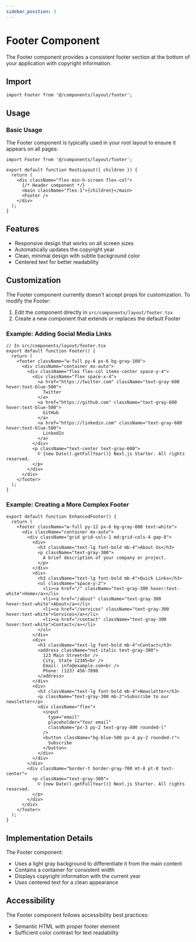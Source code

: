 ```yaml
---
sidebar_position: 3
---
```


# Footer Component

The Footer component provides a consistent footer section at the bottom of your application with copyright information.

## Import

```tsx
import Footer from '@/components/layout/footer';
```

## Usage

### Basic Usage

The Footer component is typically used in your root layout to ensure it appears on all pages:

```tsx
import Footer from '@/components/layout/footer';

export default function RootLayout({ children }) {
  return (
    <div className="flex min-h-screen flex-col">
      {/* Header component */}
      <main className="flex-1">{children}</main>
      <Footer />
    </div>
  );
}
```

## Features

- Responsive design that works on all screen sizes
- Automatically updates the copyright year
- Clean, minimal design with subtle background color
- Centered text for better readability

## Customization

The Footer component currently doesn't accept props for customization. To modify the Footer:

1. Edit the component directly in `src/components/layout/footer.tsx`
2. Create a new component that extends or replaces the default Footer

### Example: Adding Social Media Links

```tsx
// In src/components/layout/footer.tsx
export default function Footer() {
  return (
    <footer className="w-full py-6 px-6 bg-gray-100">
      <div className="container mx-auto">
        <div className="flex flex-col items-center space-y-4">
          <div className="flex space-x-4">
            <a href="https://twitter.com" className="text-gray-600 hover:text-blue-500">
              Twitter
            </a>
            <a href="https://github.com" className="text-gray-600 hover:text-blue-500">
              GitHub
            </a>
            <a href="https://linkedin.com" className="text-gray-600 hover:text-blue-500">
              LinkedIn
            </a>
          </div>
          <p className="text-center text-gray-600">
            © {new Date().getFullYear()} Next.js Starter. All rights reserved.
          </p>
        </div>
      </div>
    </footer>
  );
}
```

### Example: Creating a More Complex Footer

```tsx
export default function EnhancedFooter() {
  return (
    <footer className="w-full py-12 px-6 bg-gray-800 text-white">
      <div className="container mx-auto">
        <div className="grid grid-cols-1 md:grid-cols-4 gap-8">
          <div>
            <h3 className="text-lg font-bold mb-4">About Us</h3>
            <p className="text-gray-300">
              A brief description of your company or project.
            </p>
          </div>
          <div>
            <h3 className="text-lg font-bold mb-4">Quick Links</h3>
            <ul className="space-y-2">
              <li><a href="/" className="text-gray-300 hover:text-white">Home</a></li>
              <li><a href="/about" className="text-gray-300 hover:text-white">About</a></li>
              <li><a href="/services" className="text-gray-300 hover:text-white">Services</a></li>
              <li><a href="/contact" className="text-gray-300 hover:text-white">Contact</a></li>
            </ul>
          </div>
          <div>
            <h3 className="text-lg font-bold mb-4">Contact</h3>
            <address className="not-italic text-gray-300">
              123 Main Street<br />
              City, State 12345<br />
              Email: info@example.com<br />
              Phone: (123) 456-7890
            </address>
          </div>
          <div>
            <h3 className="text-lg font-bold mb-4">Newsletter</h3>
            <p className="text-gray-300 mb-2">Subscribe to our newsletter</p>
            <div className="flex">
              <input 
                type="email" 
                placeholder="Your email" 
                className="px-3 py-2 text-gray-800 rounded-l"
              />
              <button className="bg-blue-500 px-4 py-2 rounded-r">
                Subscribe
              </button>
            </div>
          </div>
        </div>
        <div className="border-t border-gray-700 mt-8 pt-8 text-center">
          <p className="text-gray-300">
            © {new Date().getFullYear()} Next.js Starter. All rights reserved.
          </p>
        </div>
      </div>
    </footer>
  );
}
```

## Implementation Details

The Footer component:

- Uses a light gray background to differentiate it from the main content
- Contains a container for consistent width
- Displays copyright information with the current year
- Uses centered text for a clean appearance

## Accessibility

The Footer component follows accessibility best practices:

- Semantic HTML with proper footer element
- Sufficient color contrast for text readability 